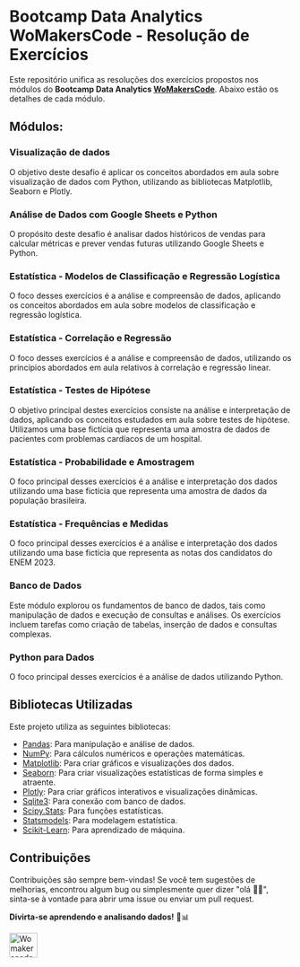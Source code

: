 # Bootcamp Data Analytics WoMakersCode - Resolução de Exercícios
Este repositório unifica as resoluções dos exercícios propostos nos módulos do **Bootcamp Data Analytics [WoMakersCode](https://womakerscode.org/)**. Abaixo estão os detalhes de cada módulo.

## Módulos:

### Visualização de dados
O objetivo deste desafio é aplicar os conceitos abordados em aula sobre visualização de dados com Python, utilizando as bibliotecas Matplotlib, Seaborn e Plotly.

### Análise de Dados com Google Sheets e Python
O propósito deste desafio é analisar dados históricos de vendas para calcular métricas e prever vendas futuras utilizando Google Sheets e Python.

### Estatística - Modelos de Classificação e Regressão Logística
O foco desses exercícios é a análise e compreensão de dados, aplicando os conceitos abordados em aula sobre modelos de classificação e regressão logística.

### Estatística - Correlação e Regressão
O foco desses exercícios é a análise e compreensão de dados, utilizando os princípios abordados em aula relativos à correlação e regressão linear.

### Estatística - Testes de Hipótese
O objetivo principal destes exercícios consiste na análise e interpretação de dados, aplicando os conceitos estudados em aula sobre testes de hipótese. Utilizamos uma base fictícia que representa uma amostra de dados de pacientes com problemas cardíacos de um hospital.

### Estatística - Probabilidade e Amostragem
O foco principal desses exercícios é a análise e interpretação dos dados utilizando uma base fictícia que representa uma amostra de dados da população brasileira.

### Estatística - Frequências e Medidas
O foco principal desses exercícios é a análise e interpretação dos dados utilizando uma base fictícia que representa as notas dos candidatos do ENEM 2023.

### Banco de Dados
Este módulo explorou os fundamentos de banco de dados, tais como manipulação de dados e execução de consultas e análises. Os exercícios incluem tarefas como criação de tabelas, inserção de dados e consultas complexas.

### Python para Dados
O foco principal desses exercícios é a análise de dados utilizando Python.

## Bibliotecas Utilizadas

Este projeto utiliza as seguintes bibliotecas:
- [Pandas](https://pandas.pydata.org/): Para manipulação e análise de dados.
- [NumPy](https://numpy.org/): Para cálculos numéricos e operações matemáticas.
- [Matplotlib](https://matplotlib.org/): Para criar gráficos e visualizações dos dados.
- [Seaborn](https://seaborn.pydata.org/): Para criar visualizações estatísticas de forma simples e atraente.
- [Plotly](https://plotly.com/): Para criar gráficos interativos e visualizações dinâmicas.
- [Sqlite3](https://docs.python.org/3/library/sqlite3.html): Para conexão com banco de dados.
- [Scipy.Stats](https://docs.scipy.org/doc/scipy/reference/stats.html): Para funções estatísticas.
- [Statsmodels](https://www.statsmodels.org/stable/index.html): Para modelagem estatística.
- [Scikit-Learn](https://scikit-learn.org/stable/): Para aprendizado de máquina.

## Contribuições

Contribuições são sempre bem-vindas! Se você tem sugestões de melhorias, encontrou algum bug ou simplesmente quer dizer "olá 👋🏽", sinta-se à vontade para abrir uma issue ou enviar um pull request.

**Divirta-se aprendendo e analisando dados!** 🚀📊

<a href="https://womakerscode.org"><img src="https://womakerscode.org/wp-content/uploads/2023/05/womakerscode-icone.png" alt="Womakerscode" width="50" height="44"></a>

